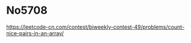 # No5708

https://leetcode-cn.com/contest/biweekly-contest-49/problems/count-nice-pairs-in-an-array/
